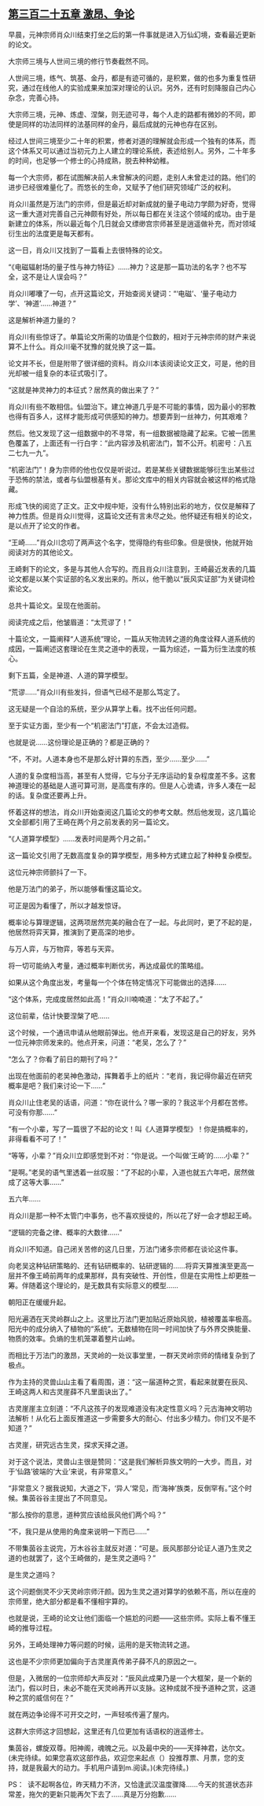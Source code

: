 ## [第三百二十五章 激昂、争论](https://www.xxbiquge.com/11_11207/8989761.html)


  早晨，元神宗师肖众川结束打坐之后的第一件事就是进入万仙幻境，查看最近更新的论文。

  大宗师三境与人世间三境的修行节奏截然不同。

  人世间三境，练气、筑基、金丹，都是有迹可循的，是积累，做的也多为重复性研究，通过在线他人的实验成果来加深对理论的认识。另外，还有时刻降服自己内心杂念，完善心持。

  大宗师三境，元神、炼虚、涅槃，则无迹可寻，每个人走的路都有微妙的不同，即使是同样的功法同样的法基同样的金丹，最后成就的元神也存在区别。

  经过人世间三境至少二十年的积累，修者对道的理解就会形成一个独有的体系，而这个体系又可以通过当初元力上人建立的理论系统，表述给别人。另外，二十年多的时间，也足够一个修士的心持成熟，脱去种种幼稚。

  每一个大宗师，都在试图解决前人未曾解决的问题，走别人未曾走过的路。他们的进步已经很难量化了。而悠长的生命，又赋予了他们研究领域广泛的权利。

  肖众川虽然是万法门的宗师，但是最近却对新成就的量子电动力学颇为好奇，觉得这一重大道对完善自己元神颇有好处，所以每日都在关注这个领域的成功。由于是新建立的体系，所以最近每个几日就会又缥缈宫宗师甚至是逍遥做补充，而对领域衍生出的法度更是每天都有。

  这一日，肖众川又找到了一篇看上去很特殊的论文。

  “《电磁辐射场的量子性与神力特征》……神力？这是那一篇功法的名字？也不写全，这不是让人误会吗？”

  肖众川嘟囔了一句，点开这篇论文，开始查阅关键词：“‘电磁’、‘量子电动力学’、‘神道’……神道？”

  这是解析神道力量的？

  肖众川有些惊讶了。单篇论文所需的功值是个位数的，相对于元神宗师的财产来说算不上什么。肖众川毫不犹豫的就兑换了这一篇。

  论文并不长，但是附带了很详细的资料。肖众川本该阅读论文正文，可是，他的目光却被一组复杂的本征式吸引了。

  “这就是神灵神力的本征式？居然真的做出来了？”

  肖众川有些不敢相信。仙盟治下。建立神道几乎是不可能的事情，因为最小的邪教也得有百多人，这样才能形成可供感知的神力。想要弄到一丝神力，何其艰难？

  然后。他又发现了这一组数据中的不寻常，有一组数据被隐藏了起来。它被一团黑色覆盖了，上面还有一行白字：“此内容涉及机密法门，暂不公开。机密号：八五二七九一九”。

  “机密法门”！身为宗师的他也仅仅是听说过。若是某些关键数据能够衍生出某些过于恐怖的禁法，或者与仙盟根基有关。那论文库中的相关内容就会被这样的格式隐藏。

  形成飞快的阅览了正文。正文中规中矩，没有什么特别出彩的地方，仅仅是解释了神力性质。但是肖众川觉得，这篇论文还有言未尽之处。他怀疑还有相关的论文，是以点开了论文的作者。

  “王崎……”肖众川念叨了两声这个名字，觉得隐约有些印象。但是很快，他就开始阅读对方的其他论文。

  王崎剩下的论文，多是与其他人合写的。而且肖众川注意到，王崎最近发表的几篇论文都是以某个实证部的名义发出来的。所以，他干脆以“辰风实证部”为关键词检索论文。

  总共十篇论文。呈现在他面前。

  阅读完成之后，他皱眉道：“太荒谬了！”

  十篇论文，一篇阐释“人道系统”理论，一篇从天物流转之道的角度诠释人道系统的成因，一篇阐述这套理论在生灵之道中的表现，一篇为综述，一篇为衍生法度的核心。

  剩下五篇，全是神道、人道的算学模型。

  “荒谬……”肖众川有些发抖，但语气已经不是那么笃定了。

  这无疑是一个自洽的系统，至少从算学上看。找不出任何问题。

  至于实证方面，至少有一个“机密法门”打底，不会太过造假。

  也就是说……这份理论是正确的？都是正确的？

  “不，不对。人道本身也不是那么好计算的东西，至少……至少……”

  人道的复杂度相当高，甚至有人觉得，它与分子无序运动的复杂程度差不多。这套神道理论的基础是人道可算可测，是高度有序的。但是人心诡谲，许多人凑在一起的话。复杂度还要再上升。

  怀着这样的想法，肖众川开始查阅这几篇论文的参考文献。然后他发现，这几篇论文全部都引用了王崎在两个月之前发表的另一篇论文。

  “《人道算学模型》……发表时间是两个月之前。”

  这一篇论文引用了无数高度复杂的算学模型，用多种方式建立起了种种复杂模型。

  这位元神宗师颤抖了一下。

  他是万法门的弟子，所以能够看懂这篇论文。

  可正是因为看懂了，所以才越发惊讶。

  概率论与算理逻辑，这两项居然完美的融合在了一起。与此同时，更了不起的是，他居然将弈天算，推演到了更高深的地步。

  与万人弈，与万物弈，等若与天弈。

  将一切可能纳入考量，通过概率判断优劣，再达成最优的策略组。

  如果从这个角度出发，考量每一个个体在特定情况下可能做出的选择……

  “这个体系，完成度居然如此高！”肖众川喃喃道：“太了不起了。”

  这位前辈，估计快要涅槃了吧……

  这个时候，一个通讯申请从他眼前弹出。他点开来看，发现这是自己的好友，另外一位元神宗师发来的。他点开来，问道：“老吴，怎么了？”

  “怎么了？你看了前日的期刊了吗？”

  出现在他面前的老吴神色激动，挥舞着手上的纸片：“老肖，我记得你最近在研究概率是吧？我们来讨论一下……”

  肖众川止住老吴的话语，问道：“你在说什么？哪一家的？我这半个月都在苦修。可没有你那……”

  “有一个小辈，写了一篇很了不起的论文！叫《人道算学模型》！你是搞概率的，非得看看不可了！”

  “等等，小辈？”肖众川立即感觉到不对：“你是说。一个叫做‘王崎’的……小辈？”

  “是啊。”老吴的语气里透着一丝叹服：“了不起的小辈，入道也就五六年吧，居然做成了这等大事……”

  五六年……

  肖众川是那一种不太管门中事务，也不喜欢授徒的，所以花了好一会才想起王崎。

  “逻辑的完备之律、概率的大数律……”

  肖众川不知道。自己闭关苦修的这几日里，万法门诸多宗师都在谈论这件事。

  向老吴这种钻研策略的、还有钻研概率的、钻研逻辑的……将弈天算推演至更高一层并不像王崎前两年的成果那样，具有突破性、开创性，但是在实用性上却更胜一筹。伴随着这个理论的，是无数具有实际意义的模型……

  朝阳正在缓缓升起。

  阳光遍洒在天灵岭群山之上。这里比万法门更加贴近原始风貌，植被覆盖率极高。阳光中的成分纳入了植物的“系统”。无数植物在同一时间加快了与外界交换能量、物质的效率。负熵的生机笼罩着整片山岭。

  而相比于万法门的激昂，天灵岭的一处议事堂里，一群天灵岭宗师的情绪复杂到了极点。

  作为主持的灵兽山山主看了看周围，道：“这一届道种之赏，看起来就要在辰风、王崎这两人和古灵崖薛不凡里面诀出了。”

  古灵崖崖主立刻道：“不凡这孩子的发现难道没有决定性意义吗？元古海神文明功法解析！从化石上面反推道这一步需要多大的耐心、付出多少精力。你们又不是不知道？”

  古灵崖，研究远古生灵，探求天择之道。

  对于这个说法，灵兽山主很是赞同：“这是我们解析异族文明的一大步。而且，对于‘仙路’彼端的‘大业’来说，有非常意义。”

  “非常意义？据我说知，大道之下，‘异人’常见，而‘海神’族类，反倒罕有。”这个时候。集茵谷谷主提出了不同意见。

  “那么按你的意思，道种赏应该给辰风他们两个吗？”

  “不，我只是从使用的角度来说明一下而已……”

  不带集茵谷主说完，万木谷谷主就反对道：“可是。辰风那部分论证人道乃生灵之道的也就罢了，这个王崎做的，是生灵之道吗？”

  是生灵之道吗？

  这个问题倒灵不少天灵岭宗师汗颜。因为生灵之道对算学的依赖不高，所以在座的宗师里，绝大部分都是看不懂相宇算的。

  也就是说，王崎的论文让他们面临一个尴尬的问题——这些宗师。实际上看不懂王崎的推导过程。

  另外，王崎处理神力等问题的时候，运用的是天物流转之道。

  这也是不少宗师更加偏向于古灵崖真传弟子薛不凡的原因之一。

  但是，入微居的一位宗师却大声反对：“辰风此成果乃是一个大框架，是一个新的法门，假以时日，未必不能在天灵岭再开以支脉。这种成就不授予道种之赏，这道种之赏的威信何在？”

  就在两边争论得不可开交之时，一声轻咳传遍了屋内。

  这群大宗师这才回想起，这里还有几位更加有话语权的逍遥修士。

  集茵谷，螺旋双尊。阳神阁，魂魄之元。以及最中央的——天择神君，达尔文。(未完待续。如果您喜欢这部作品，欢迎您来起点（）投推荐票、月票，您的支持，就是我最大的动力。手机用户请到m.阅读。)(未完待续。)

  PS：  读不起啊各位，昨天精力不济，又恰逢武汉温度骤降……今天的贫道状态非常差，拖欠的更新只能再欠下去了……真是万分抱歉……
